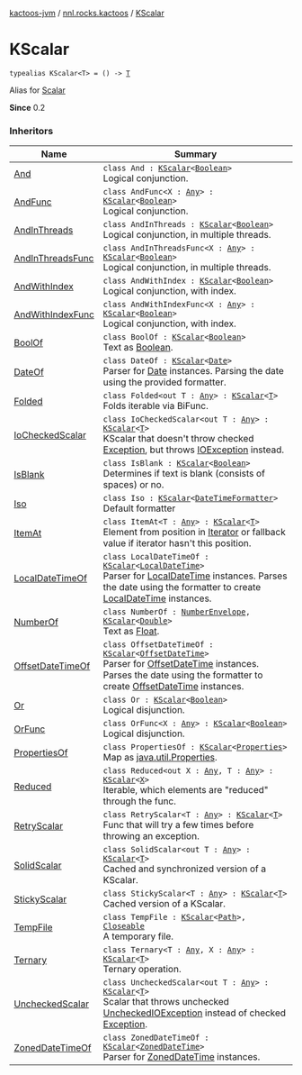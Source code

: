 [kactoos-jvm](../index.md) / [nnl.rocks.kactoos](index.md) / [KScalar](./-k-scalar.md)

# KScalar

`typealias KScalar<T> = () -> `[`T`](-k-scalar.md#T)

Alias for [Scalar](-scalar/index.md)

**Since**
0.2

### Inheritors

| Name | Summary |
|---|---|
| [And](../nnl.rocks.kactoos.scalar/-and/index.md) | `class And : `[`KScalar`](./-k-scalar.md)`<`[`Boolean`](https://kotlinlang.org/api/latest/jvm/stdlib/kotlin/-boolean/index.html)`>`<br>Logical conjunction. |
| [AndFunc](../nnl.rocks.kactoos.scalar/-and-func/index.md) | `class AndFunc<X : `[`Any`](https://kotlinlang.org/api/latest/jvm/stdlib/kotlin/-any/index.html)`> : `[`KScalar`](./-k-scalar.md)`<`[`Boolean`](https://kotlinlang.org/api/latest/jvm/stdlib/kotlin/-boolean/index.html)`>`<br>Logical conjunction. |
| [AndInThreads](../nnl.rocks.kactoos.scalar/-and-in-threads/index.md) | `class AndInThreads : `[`KScalar`](./-k-scalar.md)`<`[`Boolean`](https://kotlinlang.org/api/latest/jvm/stdlib/kotlin/-boolean/index.html)`>`<br>Logical conjunction, in multiple threads. |
| [AndInThreadsFunc](../nnl.rocks.kactoos.scalar/-and-in-threads-func/index.md) | `class AndInThreadsFunc<X : `[`Any`](https://kotlinlang.org/api/latest/jvm/stdlib/kotlin/-any/index.html)`> : `[`KScalar`](./-k-scalar.md)`<`[`Boolean`](https://kotlinlang.org/api/latest/jvm/stdlib/kotlin/-boolean/index.html)`>`<br>Logical conjunction, in multiple threads. |
| [AndWithIndex](../nnl.rocks.kactoos.scalar/-and-with-index/index.md) | `class AndWithIndex : `[`KScalar`](./-k-scalar.md)`<`[`Boolean`](https://kotlinlang.org/api/latest/jvm/stdlib/kotlin/-boolean/index.html)`>`<br>Logical conjunction, with index. |
| [AndWithIndexFunc](../nnl.rocks.kactoos.scalar/-and-with-index-func/index.md) | `class AndWithIndexFunc<X : `[`Any`](https://kotlinlang.org/api/latest/jvm/stdlib/kotlin/-any/index.html)`> : `[`KScalar`](./-k-scalar.md)`<`[`Boolean`](https://kotlinlang.org/api/latest/jvm/stdlib/kotlin/-boolean/index.html)`>`<br>Logical conjunction, with index. |
| [BoolOf](../nnl.rocks.kactoos.scalar/-bool-of/index.md) | `class BoolOf : `[`KScalar`](./-k-scalar.md)`<`[`Boolean`](https://kotlinlang.org/api/latest/jvm/stdlib/kotlin/-boolean/index.html)`>`<br>Text as [Boolean](https://kotlinlang.org/api/latest/jvm/stdlib/kotlin/-boolean/index.html). |
| [DateOf](../nnl.rocks.kactoos.time/-date-of/index.md) | `class DateOf : `[`KScalar`](./-k-scalar.md)`<`[`Date`](http://docs.oracle.com/javase/8/docs/api/java/util/Date.html)`>`<br>Parser for [Date](http://docs.oracle.com/javase/8/docs/api/java/util/Date.html) instances. Parsing the date using the provided formatter. |
| [Folded](../nnl.rocks.kactoos.scalar/-folded/index.md) | `class Folded<out T : `[`Any`](https://kotlinlang.org/api/latest/jvm/stdlib/kotlin/-any/index.html)`> : `[`KScalar`](./-k-scalar.md)`<`[`T`](../nnl.rocks.kactoos.scalar/-folded/index.md#T)`>`<br>Folds iterable via BiFunc. |
| [IoCheckedScalar](../nnl.rocks.kactoos.scalar/-io-checked-scalar/index.md) | `class IoCheckedScalar<out T : `[`Any`](https://kotlinlang.org/api/latest/jvm/stdlib/kotlin/-any/index.html)`> : `[`KScalar`](./-k-scalar.md)`<`[`T`](../nnl.rocks.kactoos.scalar/-io-checked-scalar/index.md#T)`>`<br>KScalar that doesn't throw checked [Exception](https://kotlinlang.org/api/latest/jvm/stdlib/kotlin/-exception/index.html), but throws [IOException](http://docs.oracle.com/javase/8/docs/api/java/io/IOException.html) instead. |
| [IsBlank](../nnl.rocks.kactoos.text/-is-blank/index.md) | `class IsBlank : `[`KScalar`](./-k-scalar.md)`<`[`Boolean`](https://kotlinlang.org/api/latest/jvm/stdlib/kotlin/-boolean/index.html)`>`<br>Determines if text is blank (consists of spaces) or no. |
| [Iso](../nnl.rocks.kactoos.time/-iso/index.md) | `class Iso : `[`KScalar`](./-k-scalar.md)`<`[`DateTimeFormatter`](http://docs.oracle.com/javase/8/docs/api/java/time/format/DateTimeFormatter.html)`>`<br>Default formatter |
| [ItemAt](../nnl.rocks.kactoos.scalar/-item-at/index.md) | `class ItemAt<T : `[`Any`](https://kotlinlang.org/api/latest/jvm/stdlib/kotlin/-any/index.html)`> : `[`KScalar`](./-k-scalar.md)`<`[`T`](../nnl.rocks.kactoos.scalar/-item-at/index.md#T)`>`<br>Element from position in [Iterator](https://kotlinlang.org/api/latest/jvm/stdlib/kotlin.collections/-iterator/index.html) or fallback value if iterator hasn't this position. |
| [LocalDateTimeOf](../nnl.rocks.kactoos.time/-local-date-time-of/index.md) | `class LocalDateTimeOf : `[`KScalar`](./-k-scalar.md)`<`[`LocalDateTime`](http://docs.oracle.com/javase/8/docs/api/java/time/LocalDateTime.html)`>`<br>Parser for [LocalDateTime](http://docs.oracle.com/javase/8/docs/api/java/time/LocalDateTime.html) instances. Parses the date using the formatter to create [LocalDateTime](http://docs.oracle.com/javase/8/docs/api/java/time/LocalDateTime.html) instances. |
| [NumberOf](../nnl.rocks.kactoos.scalar/-number-of/index.md) | `class NumberOf : `[`NumberEnvelope`](../nnl.rocks.kactoos.scalar/-number-envelope/index.md)`, `[`KScalar`](./-k-scalar.md)`<`[`Double`](https://kotlinlang.org/api/latest/jvm/stdlib/kotlin/-double/index.html)`>`<br>Text as [Float](https://kotlinlang.org/api/latest/jvm/stdlib/kotlin/-float/index.html). |
| [OffsetDateTimeOf](../nnl.rocks.kactoos.time/-offset-date-time-of/index.md) | `class OffsetDateTimeOf : `[`KScalar`](./-k-scalar.md)`<`[`OffsetDateTime`](http://docs.oracle.com/javase/8/docs/api/java/time/OffsetDateTime.html)`>`<br>Parser for [OffsetDateTime](http://docs.oracle.com/javase/8/docs/api/java/time/OffsetDateTime.html) instances. Parses the date using the formatter to create [OffsetDateTime](http://docs.oracle.com/javase/8/docs/api/java/time/OffsetDateTime.html) instances. |
| [Or](../nnl.rocks.kactoos.scalar/-or/index.md) | `class Or : `[`KScalar`](./-k-scalar.md)`<`[`Boolean`](https://kotlinlang.org/api/latest/jvm/stdlib/kotlin/-boolean/index.html)`>`<br>Logical disjunction. |
| [OrFunc](../nnl.rocks.kactoos.scalar/-or-func/index.md) | `class OrFunc<X : `[`Any`](https://kotlinlang.org/api/latest/jvm/stdlib/kotlin/-any/index.html)`> : `[`KScalar`](./-k-scalar.md)`<`[`Boolean`](https://kotlinlang.org/api/latest/jvm/stdlib/kotlin/-boolean/index.html)`>`<br>Logical disjunction. |
| [PropertiesOf](../nnl.rocks.kactoos.scalar/-properties-of/index.md) | `class PropertiesOf : `[`KScalar`](./-k-scalar.md)`<`[`Properties`](http://docs.oracle.com/javase/8/docs/api/java/util/Properties.html)`>`<br>Map as [java.util.Properties](http://docs.oracle.com/javase/8/docs/api/java/util/Properties.html). |
| [Reduced](../nnl.rocks.kactoos.scalar/-reduced/index.md) | `class Reduced<out X : `[`Any`](https://kotlinlang.org/api/latest/jvm/stdlib/kotlin/-any/index.html)`, T : `[`Any`](https://kotlinlang.org/api/latest/jvm/stdlib/kotlin/-any/index.html)`> : `[`KScalar`](./-k-scalar.md)`<`[`X`](../nnl.rocks.kactoos.scalar/-reduced/index.md#X)`>`<br>Iterable, which elements are "reduced" through the func. |
| [RetryScalar](../nnl.rocks.kactoos.scalar/-retry-scalar/index.md) | `class RetryScalar<T : `[`Any`](https://kotlinlang.org/api/latest/jvm/stdlib/kotlin/-any/index.html)`> : `[`KScalar`](./-k-scalar.md)`<`[`T`](../nnl.rocks.kactoos.scalar/-retry-scalar/index.md#T)`>`<br>Func that will try a few times before throwing an exception. |
| [SolidScalar](../nnl.rocks.kactoos.scalar/-solid-scalar/index.md) | `class SolidScalar<out T : `[`Any`](https://kotlinlang.org/api/latest/jvm/stdlib/kotlin/-any/index.html)`> : `[`KScalar`](./-k-scalar.md)`<`[`T`](../nnl.rocks.kactoos.scalar/-solid-scalar/index.md#T)`>`<br>Cached and synchronized version of a KScalar. |
| [StickyScalar](../nnl.rocks.kactoos.scalar/-sticky-scalar/index.md) | `class StickyScalar<T : `[`Any`](https://kotlinlang.org/api/latest/jvm/stdlib/kotlin/-any/index.html)`> : `[`KScalar`](./-k-scalar.md)`<`[`T`](../nnl.rocks.kactoos.scalar/-sticky-scalar/index.md#T)`>`<br>Cached version of a KScalar. |
| [TempFile](../nnl.rocks.kactoos.io/-temp-file/index.md) | `class TempFile : `[`KScalar`](./-k-scalar.md)`<`[`Path`](http://docs.oracle.com/javase/8/docs/api/java/nio/file/Path.html)`>, `[`Closeable`](http://docs.oracle.com/javase/8/docs/api/java/io/Closeable.html)<br>A temporary file. |
| [Ternary](../nnl.rocks.kactoos.scalar/-ternary/index.md) | `class Ternary<T : `[`Any`](https://kotlinlang.org/api/latest/jvm/stdlib/kotlin/-any/index.html)`, X : `[`Any`](https://kotlinlang.org/api/latest/jvm/stdlib/kotlin/-any/index.html)`> : `[`KScalar`](./-k-scalar.md)`<`[`T`](../nnl.rocks.kactoos.scalar/-ternary/index.md#T)`>`<br>Ternary operation. |
| [UncheckedScalar](../nnl.rocks.kactoos.scalar/-unchecked-scalar/index.md) | `class UncheckedScalar<out T : `[`Any`](https://kotlinlang.org/api/latest/jvm/stdlib/kotlin/-any/index.html)`> : `[`KScalar`](./-k-scalar.md)`<`[`T`](../nnl.rocks.kactoos.scalar/-unchecked-scalar/index.md#T)`>`<br>Scalar that throws unchecked [UncheckedIOException](http://docs.oracle.com/javase/8/docs/api/java/io/UncheckedIOException.html) instead of checked [Exception](https://kotlinlang.org/api/latest/jvm/stdlib/kotlin/-exception/index.html). |
| [ZonedDateTimeOf](../nnl.rocks.kactoos.time/-zoned-date-time-of/index.md) | `class ZonedDateTimeOf : `[`KScalar`](./-k-scalar.md)`<`[`ZonedDateTime`](http://docs.oracle.com/javase/8/docs/api/java/time/ZonedDateTime.html)`>`<br>Parser for [ZonedDateTime](http://docs.oracle.com/javase/8/docs/api/java/time/ZonedDateTime.html) instances. |

